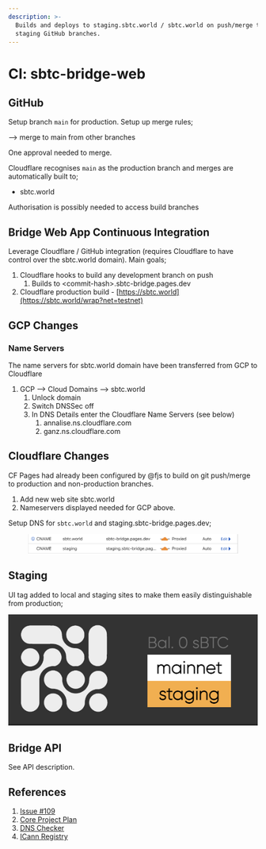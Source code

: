 ```yaml
---
description: >-
  Builds and deploys to staging.sbtc.world / sbtc.world on push/merge to main /
  staging GitHub branches.
---
```


# CI: sbtc-bridge-web

## GitHub

Setup branch `main` for production. Setup up merge rules;

\--> merge to main from other branches

One approval needed to merge.

Cloudflare recognises `main` as the production branch and merges are automatically built to;

* sbtc.world

Authorisation is possibly needed to access build branches

## Bridge Web App Continuous Integration

Leverage Cloudflare / GitHub integration  (requires Cloudflare to have control over the sbtc.world domain). Main goals;

1. Cloudflare hooks to build any development branch on push
   1. Builds to \<commit-hash>.sbtc-bridge.pages.dev
2. Cloudflare production build - [https://sbtc.world](https://sbtc.world/wrap?net=testnet)

## GCP Changes

### Name Servers

The name servers for sbtc.world domain have been transferred from GCP to Cloudflare

1. GCP --> Cloud Domains --> sbtc.world
   1. Unlock domain
   2. Switch DNSSec off
   3. In DNS Details enter the Cloudflare Name Servers (see below)
      1. annalise.ns.cloudflare.com
      2. ganz.ns.cloudflare.com&#x20;

## Cloudflare Changes

CF Pages had already been configured by @fjs to build on git push/merge to production and non-production branches.&#x20;

1. Add new web site sbtc.world
2. Nameservers displayed needed for GCP above.

Setup DNS for `sbtc.world` and staging.sbtc-bridge.pages.dev;

<figure><img src="../../.gitbook/assets/Screenshot 2023-04-24 at 08.05.32.png" alt=""><figcaption></figcaption></figure>

## Staging

UI tag added to local and staging sites to make them easily distinguishable from production;

![](<../../.gitbook/assets/Screenshot 2023-04-24 at 09.31.12.png>)

## Bridge API

See API description.

## References

1. [Issue #109](https://github.com/Trust-Machines/sbtc-bridge-web/issues/109)
2. [Core Project Plan](https://docs.google.com/document/d/1tpbjU2T8CCkdHIJDq6dGfLQi8sMWIhcbjs9rT\_0Jem0/edit)
3. [DNS Checker](https://dnschecker.org/all-dns-records-of-domain.php?query=sbtc.world\&rtype=ALL\&dns=google)
4. [ICann Registry](https://lookup.icann.org/en)
